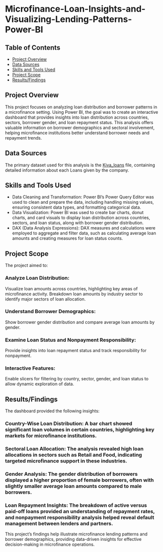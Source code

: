 # Microfinance-Loan-Insights-and-Visualizing-Lending-Patterns-Power-BI

## Table of Contents
- [Project Overview](#project-overview)
- [Data Sources](#data-sources)
- [Skills and Tools Used](#skills-and-tools-used)
- [Project Scope](#project-scope)
- [Results/Findings](#resultsfindings)

## Project Overview
This project focuses on analyzing loan distribution and borrower patterns in a microfinance setting. Using Power BI, the goal was to create an interactive dashboard that provides insights into loan distribution across countries, sectors, borrower gender, and loan repayment status. This analysis offers valuable information on borrower demographics and sectoral involvement, helping microfinance institutions better understand borrower needs and repayment trends.

## Data Sources
The primary dataset used for this analysis is the [Kiva_loans](https://github.com/pycaret/pycaret/blob/master/datasets/kiva.csv) file, containing detailed information about each Loans given by the company.

## Skills and Tools Used
* Data Cleaning and Transformation: Power BI’s Power Query Editor was used to clean and prepare the data, including handling missing values, ensuring consistent data types, and formatting categorical data.
* Data Visualization: Power BI was used to create bar charts, donut charts, and card visuals to display loan distribution across countries, sectors, and loan status, along with borrower gender distribution.
* DAX (Data Analysis Expressions): DAX measures and calculations were employed to aggregate and filter data, such as calculating average loan amounts and creating measures for loan status counts.
  
## Project Scope

The project aimed to:
### Analyze Loan Distribution:
Visualize loan amounts across countries, highlighting key areas of microfinance activity.
Breakdown loan amounts by industry sector to identify major sectors of loan allocation.
### Understand Borrower Demographics:
Show borrower gender distribution and compare average loan amounts by gender.
### Examine Loan Status and Nonpayment Responsibility:
Provide insights into loan repayment status and track responsibility for nonpayment.
### Interactive Features:
Enable slicers for filtering by country, sector, gender, and loan status to allow dynamic exploration of data.

## Results/Findings
The dashboard provided the following insights:
### Country-Wise Loan Distribution: A bar chart showed significant loan volumes in certain countries, highlighting key markets for microfinance institutions.
### Sectoral Loan Allocation: The analysis revealed high loan allocations in sectors such as Retail and Food, indicating targeted microfinance support in these industries.
### Gender Analysis: The gender distribution of borrowers displayed a higher proportion of female borrowers, often with slightly smaller average loan amounts compared to male borrowers.
### Loan Repayment Insights: The breakdown of active versus paid-off loans provided an understanding of repayment rates, and nonpayment responsibility analysis helped reveal default management between lenders and partners.
This project’s findings help illustrate microfinance lending patterns and borrower demographics, providing data-driven insights for effective decision-making in microfinance operations.
